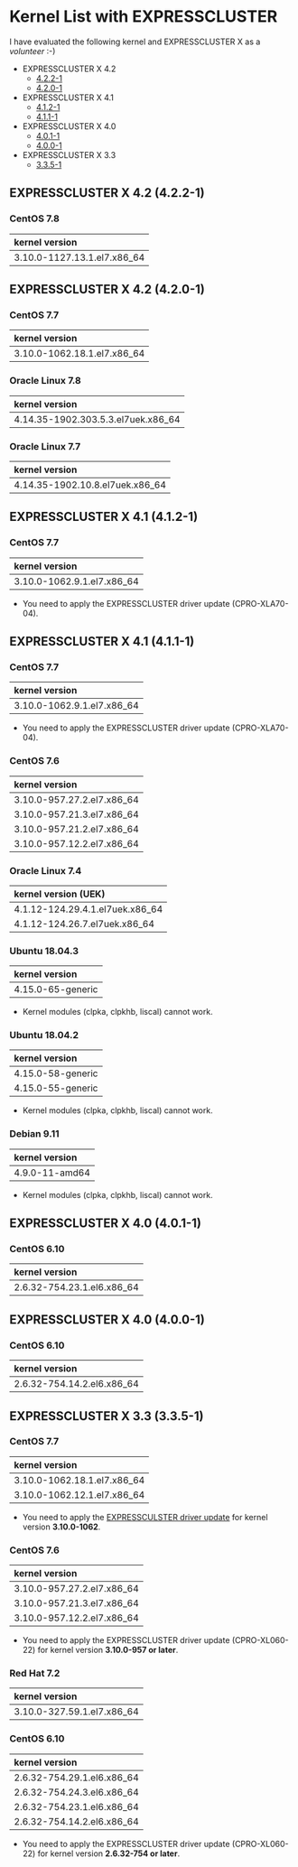 # Kernel List with EXPRESSCLUSTER
I have evaluated the following kernel and EXPRESSCLUSTER X as a *volunteer* :-)

- EXPRESSCLUSTER X 4.2
  - [4.2.2-1](#expresscluster-x-42-422-1)
  - [4.2.0-1](#expresscluster-x-42-420-1)
- EXPRESSCLUSTER X 4.1
  - [4.1.2-1](#expresscluster-x-41-412-1)
  - [4.1.1-1](#expresscluster-x-41-411-1)
- EXPRESSCLUSTER X 4.0 
  - [4.0.1-1](#expresscluster-x-40-401-1)
  - [4.0.0-1](#expresscluster-x-40-400-1)
- EXPRESSCLUSTER X 3.3
  - [3.3.5-1](#expresscluster-x-33-335-1)

## EXPRESSCLUSTER X 4.2 (4.2.2-1)

### CentOS 7.8
|kernel version |
|:--------------|
|3.10.0-1127.13.1.el7.x86_64|

## EXPRESSCLUSTER X 4.2 (4.2.0-1)
### CentOS 7.7
|kernel version |
|:--------------|
|3.10.0-1062.18.1.el7.x86_64|

### Oracle Linux 7.8
|kernel version |
|:--------------|
|4.14.35-1902.303.5.3.el7uek.x86_64|

### Oracle Linux 7.7
|kernel version |
|:--------------|
|4.14.35-1902.10.8.el7uek.x86_64|

## EXPRESSCLUSTER X 4.1 (4.1.2-1)
### CentOS 7.7
|kernel version |
|:--------------|
|3.10.0-1062.9.1.el7.x86_64|
- You need to apply the EXPRESSCLUSTER driver update (CPRO-XLA70-04).

## EXPRESSCLUSTER X 4.1 (4.1.1-1)
### CentOS 7.7
|kernel version |
|:--------------|
|3.10.0-1062.9.1.el7.x86_64|
- You need to apply the EXPRESSCLUSTER driver update (CPRO-XLA70-04).

### CentOS 7.6
|kernel version |
|:--------------|
|3.10.0-957.27.2.el7.x86_64|
|3.10.0-957.21.3.el7.x86_64|
|3.10.0-957.21.2.el7.x86_64|
|3.10.0-957.12.2.el7.x86_64|

### Oracle Linux 7.4
|kernel version (UEK)|
|:--------------|
|4.1.12-124.29.4.1.el7uek.x86_64|
|4.1.12-124.26.7.el7uek.x86_64|

### Ubuntu 18.04.3
|kernel version |
|:--------------|
|4.15.0-65-generic|
- Kernel modules (clpka, clpkhb, liscal) cannot work.

### Ubuntu 18.04.2
|kernel version |
|:--------------|
|4.15.0-58-generic|
|4.15.0-55-generic|
- Kernel modules (clpka, clpkhb, liscal) cannot work.

### Debian 9.11
|kernel version |
|:--------------|
|4.9.0-11-amd64 |
- Kernel modules (clpka, clpkhb, liscal) cannot work.

## EXPRESSCLUSTER X 4.0 (4.0.1-1)
### CentOS 6.10
|kernel version |
|:--------------|
|2.6.32-754.23.1.el6.x86_64|

## EXPRESSCLUSTER X 4.0 (4.0.0-1)
### CentOS 6.10
|kernel version |
|:--------------|
|2.6.32-754.14.2.el6.x86_64|

## EXPRESSCLUSTER X 3.3 (3.3.5-1)
### CentOS 7.7
|kernel version |
|:--------------|
|3.10.0-1062.18.1.el7.x86_64|
|3.10.0-1062.12.1.el7.x86_64|
- You need to apply the [EXPRESSCULSTER driver update](https://www.support.nec.co.jp/en/View.aspx?NoClear=on&id=4140100112) for kernel version **3.10.0-1062**.

### CentOS 7.6
|kernel version |
|:--------------|
|3.10.0-957.27.2.el7.x86_64|
|3.10.0-957.21.3.el7.x86_64|
|3.10.0-957.12.2.el7.x86_64|
- You need to apply the EXPRESSCLUSTER driver update (CPRO-XL060-22) for kernel version **3.10.0-957 or later**.

### Red Hat 7.2
|kernel version |
|:--------------|
|3.10.0-327.59.1.el7.x86_64|

### CentOS 6.10
|kernel version |
|:--------------|
|2.6.32-754.29.1.el6.x86_64|
|2.6.32-754.24.3.el6.x86_64|
|2.6.32-754.23.1.el6.x86_64|
|2.6.32-754.14.2.el6.x86_64|
- You need to apply the EXPRESSCLUSTER driver update (CPRO-XL060-22) for kernel version **2.6.32-754 or later**.
